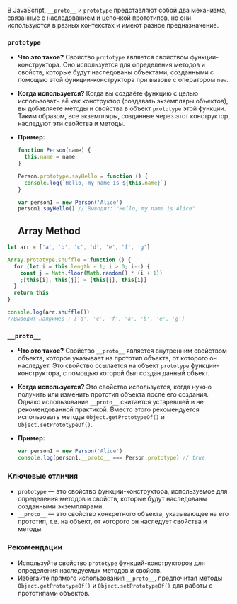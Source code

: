 В JavaScript, `__proto__` и `prototype` представляют собой два механизма,
связанные с наследованием и цепочкой прототипов,
но они используются в разных контекстах и имеют разное предназначение.

### `prototype`

- **Что это такое?** Свойство `prototype` является свойством функции-конструктора.
  Оно используется для определения методов и свойств, которые будут наследованы объектами,
  созданными с помощью этой функции-конструктора при вызове с оператором `new`.
- **Когда используется?** Когда вы создаёте функцию с целью использовать её
  как конструктор (создавать экземпляры объектов), вы добавляете методы и свойства
  в объект `prototype` этой функции. Таким образом, все экземпляры, созданные через этот конструктор,
  наследуют эти свойства и методы.
- **Пример:**

  ```javascript
  function Person(name) {
    this.name = name
  }

  Person.prototype.sayHello = function () {
    console.log(`Hello, my name is ${this.name}`)
  }

  var person1 = new Person('Alice')
  person1.sayHello() // Выводит: "Hello, my name is Alice"
  ```

  ## Array Method

```javascript
let arr = ['a', 'b', 'c', 'd', 'e', 'f', 'g']

Array.prototype.shuffle = function () {
  for (let i = this.length - 1; i > 0; i--) {
    const j = Math.floor(Math.random() * (i + 1))
    ;[this[i], this[j]] = [this[j], this[i]]
  }
  return this
}

console.log(arr.shuffle())
//Выводит например : ['d', 'c', 'f', 'a', 'b', 'e', 'g']
```

### `__proto__ `

- **Что это такое?** Свойство `__proto__` является внутренним свойством объекта,
  которое указывает на прототип объекта, от которого он наследует.
  Это свойство ссылается на объект `prototype` функции-конструктора, с помощью которой был создан данный объект.
- **Когда используется?** Это свойство используется, когда нужно
  получить или изменить прототип объекта после его создания.
  Однако использование `__proto__` считается устаревшей и не рекомендованной практикой.
  Вместо этого рекомендуется использовать методы `Object.getPrototypeOf()` и `Object.setPrototypeOf()`.
- **Пример:**

  ```javascript
  var person1 = new Person('Alice')
  console.log(person1.__proto__ === Person.prototype) // true
  ```

### Ключевые отличия

- `prototype` — это свойство функции-конструктора, используемое для определения
  методов и свойств, которые будут наследованы созданными экземплярами.
- `__proto__` — это свойство конкретного объекта, указывающее на его прототип,
  т.е. на объект, от которого он наследует свойства и методы.

### Рекомендации

- Используйте свойство `prototype` функций-конструкторов для определения
  наследуемых методов и свойств.
- Избегайте прямого использования `__proto__`, предпочитая методы `Object.getPrototypeOf()`
  и `Object.setPrototypeOf()` для работы с прототипами объектов.
